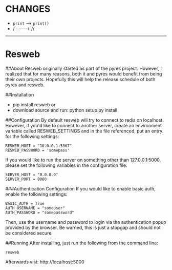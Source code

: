 CHANGES
=====
* `print` --> `print()`
* / ----> //

***

Resweb
======
##About
Resweb originally started as part of the pyres project. However, I realized that for many reasons, both it and pyres would benefit 
from being their own projects. Hopefully this will help the release schedule of both pyres and resweb.

##Installation
* pip install resweb
or
* download source and run: python setup.py install

##Configuration
By default resweb will try to connect to redis on localhost. However, if you'd like to connect to another server, create an environment variable called RESWEB_SETTINGS and in the file referenced, put an entry for the following settings:

	RESWEB_HOST = "10.0.0.1:5367"
	RESWEB_PASSWORD = 'somepass'

If you would like to run the server on something other than 127.0.0.1:5000, please set the following variables in the configuration file:

    SERVER_HOST = "0.0.0.0"
    SERVER_PORT = 8080

###Authentication Configuration
If you would like to enable basic auth, enable the following settings:

	BASIC_AUTH = True
	AUTH_USERNAME = "someuser"
	AUTH_PASSWORD = "somepassword"
	
Then, use the username and password to login via the authentication popup provided by the browser. Be warned, this is just a stopgap and should not be considered secure.

##Running
After installing, just run the following from the command line:

	resweb 

Afterwards vist: http://localhost:5000

